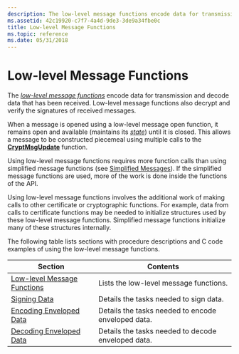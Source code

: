 ```yaml
---
description: The low-level message functions encode data for transmission and decode data that has been received. Low-level message functions also decrypt and verify the signatures of received messages.
ms.assetid: 42c19920-c7f7-4a4d-9de3-3de9a34fbe0c
title: Low-level Message Functions
ms.topic: reference
ms.date: 05/31/2018
---
```


# Low-level Message Functions

The [*low-level message functions*](../secgloss/l-gly.md) encode data for transmission and decode data that has been received. Low-level message functions also decrypt and verify the signatures of received messages.

When a message is opened using a low-level message open function, it remains open and available (maintains its [*state*](../secgloss/s-gly.md)) until it is closed. This allows a message to be constructed piecemeal using multiple calls to the [**CryptMsgUpdate**](/windows/desktop/api/Wincrypt/nf-wincrypt-cryptmsgupdate) function.

Using low-level message functions requires more function calls than using simplified message functions (see [Simplified Messages](simplified-messages.md)). If the simplified message functions are used, more of the work is done inside the functions of the API.

Using low-level message functions involves the additional work of making calls to other certificate or cryptographic functions. For example, data from calls to certificate functions may be needed to initialize structures used by these low-level message functions. Simplified message functions initialize many of these structures internally.

The following table lists sections with procedure descriptions and C code examples of using the low-level message functions.



| Section                                                                               | Contents                                           |
|---------------------------------------------------------------------------------------|----------------------------------------------------|
| [Low-level Message Functions](cryptography-functions.md) | Lists the low-level message functions.             |
| [Signing Data](signing-data.md)                                                      | Details the tasks needed to sign data.             |
| [Encoding Enveloped Data](encoding-enveloped-data.md)                                | Details the tasks needed to encode enveloped data. |
| [Decoding Enveloped Data](decoding-enveloped-data.md)                                | Details the tasks needed to decode enveloped data. |



 

 

 
